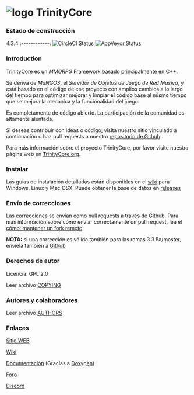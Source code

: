 # ![logo](https://community.trinitycore.org/public/style_images/1_trinitycore.png) TrinityCore

### Estado de construcción

4.3.4 
:------------:
[![CircleCI Status](https://circleci.com/gh/The-Cataclysm-Preservation-Project/TrinityCore.svg?style=shield&branch=master)](https://app.circleci.com/pipelines/github/The-Cataclysm-Preservation-Project/TrinityCore?branch=master)
[![AppVeyor Status](https://ci.appveyor.com/api/projects/status/github/The-Cataclysm-Preservation-Project/TrinityCore?branch=master&svg=true)](https://ci.appveyor.com/project/Ovahlord/trinitycore)

### Introduction

TrinityCore es un *MMORPG* Framework basado principalmente en C++.

Se deriva de *MaNGOS*, el *Servidor de Objetos de Juego de Red Masiva*, y está
basado en el código de ese proyecto con amplios cambios a lo largo del tiempo para optimizar
mejorar y limpiar el código base al mismo tiempo que se mejora la mecánica y la funcionalidad del juego.

Es completamente de código abierto. La participación de la comunidad es altamente alentada.

Si deseas contribuir con ideas o código, visita nuestro sitio vinculado a continuación o
haz pull requests a nuestro [repositorio de Github](https://github.com/The-Cataclysm-Preservation-Project/TrinityCore).

Para más información sobre el proyecto TrinityCore, por favor visite nuestra página web
en [TrinityCore.org](https://www.trinitycore.org).

### Instalar

Las guías de instalación detalladas están disponibles en el [wiki](https://www.trinitycore.info/display/tc/Installation+Guide) para
Windows, Linux y Mac OSX. Puede obtener la base de datos en [releases](https://github.com/The-Cataclysm-Preservation-Project/TrinityCore/releases)

### Envío de correcciones

Las correcciones se envían como pull requests a través de Github. Para más información sobre cómo enviar correctamente un pull request, lea el [cómo: mantener un fork remoto](https://www.trinitycore.org/f/topic/6037-howto-maintain-a-remote-fork-for-pull-requests-tortoisegit/).

**NOTA:** si una corrección es válida también para las ramas 3.3.5a/master, envíela también a [Github](https://github.com/TrinityCore/TrinityCore)

### Derechos de autor

Licencia: GPL 2.0

Leer archivo [COPYING](https://github.com/The-Cataclysm-Preservation-Project/TrinityCore/blob/master/COPYING)

### Autores y colaboradores

Leer archivo [AUTHORS](https://github.com/The-Cataclysm-Preservation-Project/TrinityCore/blob/master/AUTHORS)

### Enlaces

[Sitio WEB](https://www.trinitycore.org)

[Wiki](https://trinitycore.info)

[Documentación](https://www.trinitycore.net) (Gracias a [Doxygen](https://www.doxygen.nl/))

[Foro](https://www.trinitycore.org/f/)

[Discord](https://discord.gg/NevNbcagJX)
